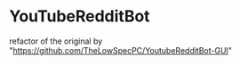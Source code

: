 # YouTubeRedditBot
refactor of the original by "https://github.com/TheLowSpecPC/YoutubeRedditBot-GUI"
